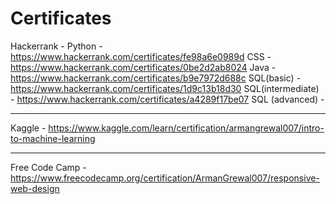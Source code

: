 # Certificates

Hackerrank - 
Python - https://www.hackerrank.com/certificates/fe98a6e0989d
CSS - https://www.hackerrank.com/certificates/0be2d2ab8024
Java - https://www.hackerrank.com/certificates/b9e7972d688c
SQL(basic) - https://www.hackerrank.com/certificates/1d9c13b18d30
SQL(intermediate) - https://www.hackerrank.com/certificates/a4289f17be07
SQL (advanced) -  


----------------------------------------------------------------------------------------
Kaggle - 
https://www.kaggle.com/learn/certification/armangrewal007/intro-to-machine-learning



----------------------------------------------------------------------------------------
Free Code Camp - 
https://www.freecodecamp.org/certification/ArmanGrewal007/responsive-web-design